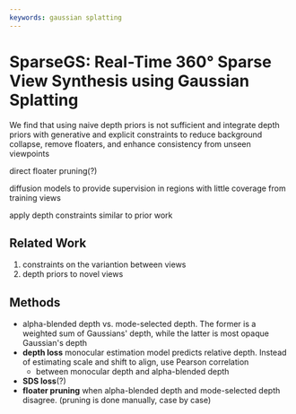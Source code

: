 ```yaml
---
keywords: gaussian splatting
---
```


# SparseGS: Real-Time 360° Sparse View Synthesis using Gaussian Splatting

We find that using naive depth priors is not sufficient and integrate depth priors with generative and explicit constraints to reduce background collapse, remove floaters, and enhance consistency from unseen viewpoints

direct floater pruning(?)

diffusion models to provide supervision in regions with little coverage from training views

apply depth constraints similar to prior work

## Related Work

1. constraints on the variantion between views
2. depth priors to novel views

## Methods

- alpha-blended depth vs. mode-selected depth. The former is a weighted sum of Gaussians' depth, while the latter is most opaque Gaussian's depth
- **depth loss** monocular estimation model predicts relative depth. Instead of estimating scale and shift to align, use Pearson correlation
  - between monocular depth and alpha-blended depth
- **SDS loss**(?)
- **floater pruning** when alpha-blended depth and mode-selected depth disagree. (pruning is done manually, case by case)
